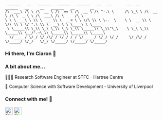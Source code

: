 
```
 ______   __   ______   ______   ______   __   __       __  __   ______   __     __   ______   __       __        
/\  ___\ /\ \ /\  __ \ /\  == \ /\  __ \ /\ "-.\ \     /\ \_\ \ /\  __ \ /\ \  _ \ \ /\  ___\ /\ \     /\ \       
\ \ \____\ \ \\ \  __ \\ \  __< \ \ \/\ \\ \ \-.  \    \ \  __ \\ \ \/\ \\ \ \/ ".\ \\ \  __\ \ \ \____\ \ \____  
 \ \_____\\ \_\\ \_\ \_\\ \_\ \_\\ \_____\\ \_\\"\_\    \ \_\ \_\\ \_____\\ \__/".~\_\\ \_____\\ \_____\\ \_____\ 
  \/_____/ \/_/ \/_/\/_/ \/_/ /_/ \/_____/ \/_/ \/_/     \/_/\/_/ \/_____/ \/_/   \/_/ \/_____/ \/_____/ \/_____/ 
```

<!-- TODO: Link personal website under my name-->
### Hi there, I'm Ciaron 👋

### A bit about me...

🧑🏻‍💻 Research Software Engineer at STFC - Hartree Centre

📜 Computer Science with Software Development - University of Liverpool

### Connect with me! 🔗

<a href="https://www.linkedin.com/in/ciaron-howell/"><img alt="Ciaron Howell | LinkedIn" src="https://github.com/gauravghongde/social-icons/blob/master/PNG/Color/LinkedIN.png" width="25px"/></a>
<a href="https://twitter.com/CiaronHowell_"><img alt="Ciaron Howell | Twitter" src="https://github.com/gauravghongde/social-icons/blob/master/PNG/Color/Twitter.png" width="25px"/></a>

<!-- IDEA: Auto add blog posts made to either medium or my own website? -->

<!-- Languages can be shown by the coding report i guess-->
<!-- TODO: Add coding report -->
